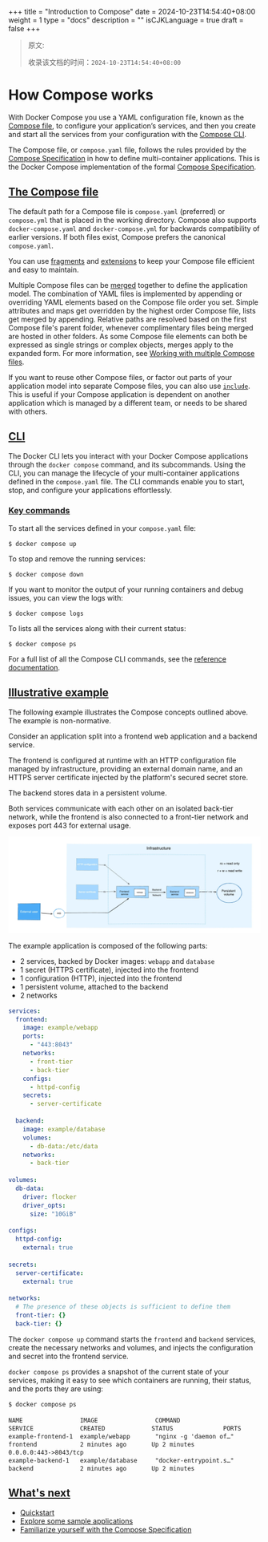 +++
title = "Introduction to Compose"
date = 2024-10-23T14:54:40+08:00
weight = 1
type = "docs"
description = ""
isCJKLanguage = true
draft = false
+++

> 原文: []()
>
> 收录该文档的时间：`2024-10-23T14:54:40+08:00`

# How Compose works

With Docker Compose you use a YAML configuration file, known as the [Compose file](https://docs.docker.com/compose/intro/compose-application-model/#the-compose-file), to configure your application’s services, and then you create and start all the services from your configuration with the [Compose CLI](https://docs.docker.com/compose/intro/compose-application-model/#cli).

The Compose file, or `compose.yaml` file, follows the rules provided by the [Compose Specification](https://docs.docker.com/reference/compose-file/) in how to define multi-container applications. This is the Docker Compose implementation of the formal [Compose Specification](https://github.com/compose-spec/compose-spec).

## [The Compose file](https://docs.docker.com/compose/intro/compose-application-model/#the-compose-file)

The default path for a Compose file is `compose.yaml` (preferred) or `compose.yml` that is placed in the working directory. Compose also supports `docker-compose.yaml` and `docker-compose.yml` for backwards compatibility of earlier versions. If both files exist, Compose prefers the canonical `compose.yaml`.

You can use [fragments](https://docs.docker.com/reference/compose-file/fragments/) and [extensions](https://docs.docker.com/reference/compose-file/extension/) to keep your Compose file efficient and easy to maintain.

Multiple Compose files can be [merged](https://docs.docker.com/reference/compose-file/merge/) together to define the application model. The combination of YAML files is implemented by appending or overriding YAML elements based on the Compose file order you set. Simple attributes and maps get overridden by the highest order Compose file, lists get merged by appending. Relative paths are resolved based on the first Compose file's parent folder, whenever complimentary files being merged are hosted in other folders. As some Compose file elements can both be expressed as single strings or complex objects, merges apply to the expanded form. For more information, see [Working with multiple Compose files](https://docs.docker.com/compose/how-tos/multiple-compose-files/).

If you want to reuse other Compose files, or factor out parts of your application model into separate Compose files, you can also use [`include`](https://docs.docker.com/reference/compose-file/include/). This is useful if your Compose application is dependent on another application which is managed by a different team, or needs to be shared with others.

## [CLI](https://docs.docker.com/compose/intro/compose-application-model/#cli)

The Docker CLI lets you interact with your Docker Compose applications through the `docker compose` command, and its subcommands. Using the CLI, you can manage the lifecycle of your multi-container applications defined in the `compose.yaml` file. The CLI commands enable you to start, stop, and configure your applications effortlessly.

### [Key commands](https://docs.docker.com/compose/intro/compose-application-model/#key-commands)

To start all the services defined in your `compose.yaml` file:



```console
$ docker compose up
```

To stop and remove the running services:



```console
$ docker compose down 
```

If you want to monitor the output of your running containers and debug issues, you can view the logs with:



```console
$ docker compose logs
```

To lists all the services along with their current status:



```console
$ docker compose ps
```

For a full list of all the Compose CLI commands, see the [reference documentation](https://docs.docker.com/reference/cli/docker/compose/).

## [Illustrative example](https://docs.docker.com/compose/intro/compose-application-model/#illustrative-example)

The following example illustrates the Compose concepts outlined above. The example is non-normative.

Consider an application split into a frontend web application and a backend service.

The frontend is configured at runtime with an HTTP configuration file managed by infrastructure, providing an external domain name, and an HTTPS server certificate injected by the platform's secured secret store.

The backend stores data in a persistent volume.

Both services communicate with each other on an isolated back-tier network, while the frontend is also connected to a front-tier network and exposes port 443 for external usage.

![Compose application example](_index_img/compose-application.webp)

The example application is composed of the following parts:

- 2 services, backed by Docker images: `webapp` and `database`
- 1 secret (HTTPS certificate), injected into the frontend
- 1 configuration (HTTP), injected into the frontend
- 1 persistent volume, attached to the backend
- 2 networks



```yml
services:
  frontend:
    image: example/webapp
    ports:
      - "443:8043"
    networks:
      - front-tier
      - back-tier
    configs:
      - httpd-config
    secrets:
      - server-certificate

  backend:
    image: example/database
    volumes:
      - db-data:/etc/data
    networks:
      - back-tier

volumes:
  db-data:
    driver: flocker
    driver_opts:
      size: "10GiB"

configs:
  httpd-config:
    external: true

secrets:
  server-certificate:
    external: true

networks:
  # The presence of these objects is sufficient to define them
  front-tier: {}
  back-tier: {}
```

The `docker compose up` command starts the `frontend` and `backend` services, create the necessary networks and volumes, and injects the configuration and secret into the frontend service.

`docker compose ps` provides a snapshot of the current state of your services, making it easy to see which containers are running, their status, and the ports they are using:



```text
$ docker compose ps

NAME                IMAGE                COMMAND                  SERVICE             CREATED             STATUS              PORTS
example-frontend-1  example/webapp       "nginx -g 'daemon of…"   frontend            2 minutes ago       Up 2 minutes        0.0.0.0:443->8043/tcp
example-backend-1   example/database     "docker-entrypoint.s…"   backend             2 minutes ago       Up 2 minutes
```

## [What's next](https://docs.docker.com/compose/intro/compose-application-model/#whats-next)

- [Quickstart](https://docs.docker.com/compose/gettingstarted/)
- [Explore some sample applications](https://docs.docker.com/compose/support-and-feedback/samples-for-compose/)
- [Familiarize yourself with the Compose Specification](https://docs.docker.com/reference/compose-file/)
